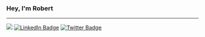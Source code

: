 ### Hey, I'm Robert
_____

![](https://komarev.com/ghpvc/?username=robert-clayton&color=blue&style=flat-square) [![LinkedIn Badge](https://img.shields.io/badge/-LinkedIn-0e76a8?style=flat-square&logo=Linkedin&logoColor=white)](https://linkedin.com/in/r-clayton) [![Twitter Badge](https://img.shields.io/badge/-Twitter-00acee?style=flat-square&logo=Twitter&logoColor=white)](https://twitter.com/dotenvdev)
